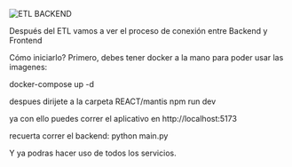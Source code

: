 ![ETL BACKEND](https://ibb.co/hDfBMjm)

Después del ETL vamos a ver el proceso de conexión entre Backend y Frontend

Cómo iniciarlo?
Primero, debes tener docker a la mano para poder usar las imagenes:

docker-compose up -d

despues dirijete a la carpeta REACT/mantis
npm run dev

ya con ello puedes correr el aplicativo en http://localhost:5173

recuerta correr el backend:
python main.py

Y ya podras hacer uso de todos los servicios.
